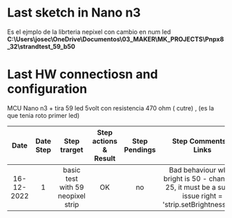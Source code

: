 # Last sketch in Nano n3

Es el ejmplo de la librteria nepixel con cambio en num led
**C:\Users\josec\OneDrive\Documentos\03_MAKER\MK_PROJECTS\Pnpx8_32\strandtest_59_b50**

# Last HW connectiosn and configuration
MCU Nano n3 + tira 59 led 5volt con resistencia 470 ohm ( cutre) , (es la que tenia roto primer led)


| Date | Date Step | Step trarget | Step actions & Result | Step Pendings | Step Comments & Links |
:-: | :-: | :-: | :-: | :-: | :-: |
| 16-12-2022 | 1 | basic test with 59 neopixel strip | OK |  no  |  Bad behaviour when bright is 50 - change to 25, it must be a supply issue right = 'strip.setBrightness(25)'   |
